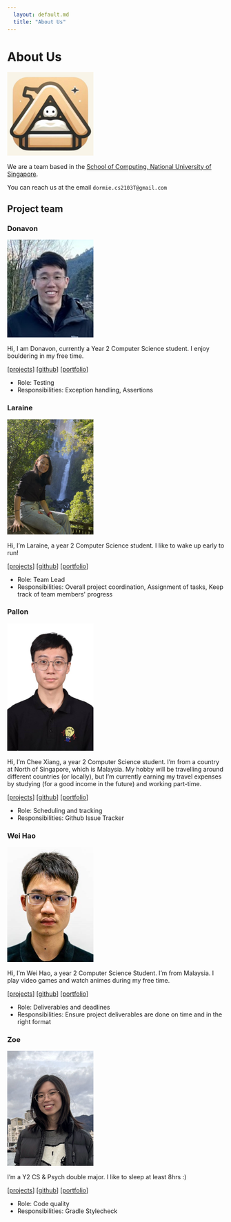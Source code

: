 ```yaml
---
  layout: default.md
  title: "About Us"
---
```


# About Us

<img src="images/dormie.png" width="200px">

We are a team based in the [School of Computing, National University of Singapore](http://www.comp.nus.edu.sg).

You can reach us at the email `dormie.cs2103T@gmail.com`

## Project team

### Donavon

<img src="images/donwong2308.png" width="200px">

Hi, I am Donavon, currently a Year 2 Computer Science student. I enjoy bouldering in my free time.

[[projects]()]
[[github](https://github.com/donwong2308)]
[[portfolio]()]

* Role: Testing
* Responsibilities: Exception handling, Assertions

### Laraine

<img src="images/larainezo.png" width="200px">

Hi, I’m Laraine, a year 2 Computer Science student. I like to wake up early to run!

[[projects](https://larainelwx.wixsite.com/digitalportfolio)]
[[github](http://github.com/larainezo)]
[[portfolio]()]

* Role: Team Lead
* Responsibilities: Overall project coordination, Assignment of tasks, Keep track of team members' progress

### Pallon

<img src="images/palloncx.png" width="200px">

Hi, I’m Chee Xiang, a year 2 Computer Science student. I’m from a country at North of Singapore, which is Malaysia. My hobby will be travelling around different countries (or locally), but I’m currently earning my travel expenses by studying (for a good income in the future) and working part-time.

[[projects]()]
[[github](http://github.com/PallonCX)]
[[portfolio](team/johndoe.md)]

* Role: Scheduling and tracking
* Responsibilities: Github Issue Tracker

### Wei Hao

<img src="images/justweihao.png" width="200px">

Hi, I’m Wei Hao, a year 2 Computer Science Student. I’m from Malaysia. I play video games and watch animes during my free time.

[[projects]()]
[[github](http://github.com/JustWeiHao)]
[[portfolio]()]

* Role: Deliverables and deadlines
* Responsibilities: Ensure project deliverables are done on time and in the right format

### Zoe

<img src="images/nyankoclaws.png" width="200px">

I’m a Y2 CS & Psych double major. I like to sleep at least 8hrs :)

[[projects]()]
[[github](http://github.com/nyankoclaws)]
[[portfolio]()]

* Role: Code quality
* Responsibilities: Gradle Stylecheck
